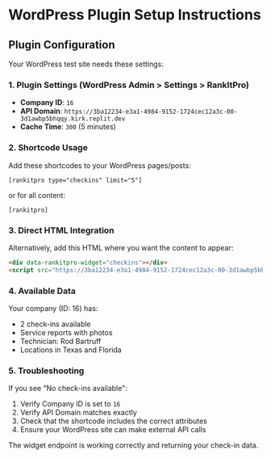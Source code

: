 # WordPress Plugin Setup Instructions

## Plugin Configuration

Your WordPress test site needs these settings:

### 1. Plugin Settings (WordPress Admin > Settings > RankItPro)

- **Company ID**: `16`
- **API Domain**: `https://3ba12234-e3a1-4984-9152-1724cec12a3c-00-3d1awbp5bhqqy.kirk.replit.dev`
- **Cache Time**: `300` (5 minutes)

### 2. Shortcode Usage

Add these shortcodes to your WordPress pages/posts:

```
[rankitpro type="checkins" limit="5"]
```

or for all content:

```
[rankitpro]
```

### 3. Direct HTML Integration

Alternatively, add this HTML where you want the content to appear:

```html
<div data-rankitpro-widget="checkins"></div>
<script src="https://3ba12234-e3a1-4984-9152-1724cec12a3c-00-3d1awbp5bhqqy.kirk.replit.dev/widget/16?type=checkins&limit=5"></script>
```

### 4. Available Data

Your company (ID: 16) has:
- 2 check-ins available
- Service reports with photos
- Technician: Rod Bartruff
- Locations in Texas and Florida

### 5. Troubleshooting

If you see "No check-ins available":
1. Verify Company ID is set to `16`
2. Verify API Domain matches exactly
3. Check that the shortcode includes the correct attributes
4. Ensure your WordPress site can make external API calls

The widget endpoint is working correctly and returning your check-in data.